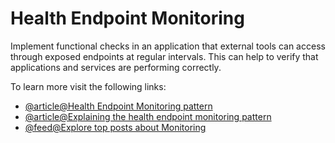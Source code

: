 # Health Endpoint Monitoring

Implement functional checks in an application that external tools can access through exposed endpoints at regular intervals. This can help to verify that applications and services are performing correctly.

To learn more visit the following links:

- [@article@Health Endpoint Monitoring pattern](https://learn.microsoft.com/en-us/azure/architecture/patterns/health-endpoint-monitoring)
- [@article@Explaining the health endpoint monitoring pattern](https://www.oreilly.com/library/view/java-ee-8/9781788830621/5012c01e-90ca-4809-a210-d3736574f5b3.xhtml)
- [@feed@Explore top posts about Monitoring](https://app.daily.dev/tags/monitoring?ref=roadmapsh)
